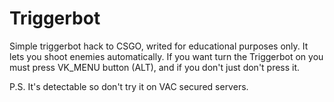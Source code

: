 # Triggerbot

Simple triggerbot hack to CSGO, writed for educational purposes only. It lets you shoot enemies automatically. If you want turn the Triggerbot on you must press VK_MENU button (ALT), and if you don't just don't press it.

P.S. It's detectable so don't try it on VAC secured servers.
